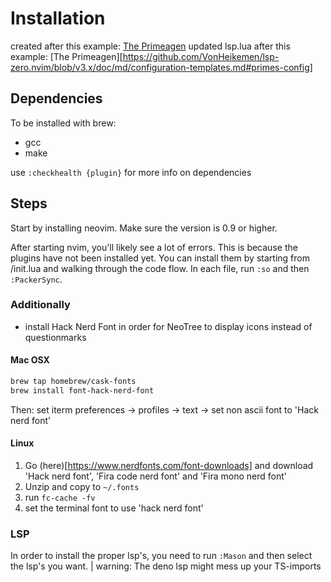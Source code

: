 # Installation

created after this example: [The Primeagen]( https://www.youtube.com/watch?v=w7i4amO_zaE )
updated lsp.lua after this example: [The Primeagen][https://github.com/VonHeikemen/lsp-zero.nvim/blob/v3.x/doc/md/configuration-templates.md#primes-config]

## Dependencies

To be installed with brew:

- gcc
- make

use `:checkhealth {plugin}` for more info on dependencies

## Steps

Start by installing neovim. Make sure the version is 0.9 or higher.

After starting nvim, you'll likely see a lot of errors. This is because the plugins have not been installed yet. You can
install them by starting from /init.lua and walking through the code flow. In each file, run `:so` and then
`:PackerSync`.

### Additionally

- install Hack Nerd Font in order for NeoTree to display icons instead of questionmarks

#### Mac OSX

```sh
brew tap homebrew/cask-fonts
brew install font-hack-nerd-font
```

Then: set iterm preferences -> profiles -> text -> set non ascii font to 'Hack nerd font'

#### Linux

1. Go (here)[https://www.nerdfonts.com/font-downloads] and download 'Hack nerd font', 'Fira code nerd font' and 'Fira mono nerd font'
2. Unzip and copy to `~/.fonts`
3. run `fc-cache -fv`
4. set the terminal font to use 'hack nerd font'

### LSP

In order to install the proper lsp's, you need to run `:Mason` and then select the lsp's you want.
| warning: The deno lsp might mess up your TS-imports
